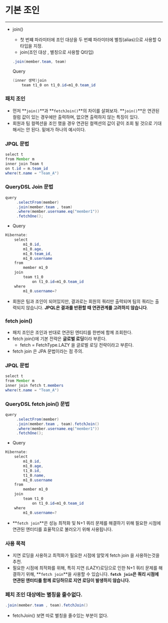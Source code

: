 # 기본 조인
---
- join()
    - 첫 번쨰 파라미터에 조인 대상을 두 번쨰 파라미터에 별칭(alias)으로 사용할 Q 타입을 지정.
    - join(조인 대상 , 별칭으로 사용할 Q타입)
    
    ```java
    .join(member.team, team)
    ```
    
    Query
    
    ```java
    (inner 생략)join
        team t1_0 on t1_0.id=m1_0.team_id
    ```
    

### 패치 조인

- 먼저 **`join()`**과 **`fetchJoin()`**의 차이를 살펴보자. **`join()`**은 연관된 컬럼 값이 있는 경우에만 출력하며, 없으면 출력하지 않는 특징이 있다.
- 회원과 팀 컬렉션을 조인 했을 경우 연관된 컬렉션의 값이 같이 조회 될 것으로 기대해서는 안 된다. 밑에가 하나의 예시이다.

### JPQL 문법

```java
select t
from Member m
inner join Team t
on t.id = m.team_id
where(t.name = "Team_A")
```

### QueryDSL Join 문법

```java
query
     .selectFrom(member)
     .join(member.team , team)
     .where(member.username.eq("member1"))
     .fetchOne();
```

- Query

```java
Hibernate: 
    select
        m1_0.id,
        m1_0.age,
        m1_0.team_id,
        m1_0.username 
    from
        member m1_0 
    join
        team t1_0 
            on t1_0.id=m1_0.team_id 
    where
        m1_0.username=?
```

- 회원은 팀과 조인이 되어있지만, 결과로는 회원의 쿼리만 출력되며 팀의 쿼리는 출력되지 않습니다. **JPQL은 결과를 반환할 때 연관관계를 고려하지 않습니다**.

### fetch join()

- 패치 조인은 조인과 반대로 연관된 엔티티를 한번에 함께 조회한다.
- fetch join()에 기본 전략은  **글로벌 로딩**이라 부른다.
    - fetch = FetchType.LAZY 을 글로벌 로딩 전략이라고 부른다.
- fetch join 은 JPA 문법이라는 점 주의.

### JPQL 문법

```java
select t
from Member m
inner join fetch t.members 
where(t.name = "Team_A")
```

### QueryDSL fetch join() 문법

```java
query
     .selectFrom(member)
     .join(member.team , team).fetchJoin()
     .where(member.username.eq("member1"))
     .fetchOne();
```

- Query

```java
Hibernate: 
    select
        m1_0.id,
        m1_0.age,
        t1_0.id,
        t1_0.name,
        m1_0.username 
    from
        member m1_0 
    join
        team t1_0 
            on t1_0.id=m1_0.team_id 
    where
        m1_0.username=?
```

- **`fetch join`**은 성능 최적화 및 N+1 쿼리 문제를 해결하기 위해 필요한 시점에 연관된 엔터티를 효율적으로 불러오기 위해 사용됩니다.

### 사용 목적

- 지연 로딩을 사용하고 최적화가 필요한 시점에 알맞게 fetch join 을 사용하는것을 추천.
- 필요한 시점에 최적화를 위해, 특히 지연 (LAZY)로딩으로 인한 N+1 쿼리 문제를 해결하기 위해, **`fetch join`**을 사용할 수 있습니다. **`fetch join`은 쿼리 시점에 연관된 엔터티를 함께 로딩하므로 지연 로딩이 발생하지 않습니다.**


### 페치 조인 대상에는 별칭을 줄수없다.

```java
.join(member.team , team).fetchJoin()
```

- fetchJoin() 보면 따로 별칭을 줄수있는 부분이 없다.
